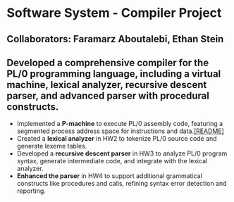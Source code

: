 # Software System - Compiler Project

## Collaborators: Faramarz Aboutalebi, Ethan Stein


## Developed a comprehensive compiler for the PL/0 programming language, including a virtual machine, lexical analyzer, recursive descent parser, and advanced parser with procedural constructs.
- Implemented a **P-machine** to execute PL/0 assembly code, featuring a segmented process address space for instructions and data.[[README]]([url](https://github.com/FaramarzAboutalebi/Compiler/tree/main/HW1#readme))
- Created a **lexical analyzer** in HW2 to tokenize PL/0 source code and generate lexeme tables.
- Developed a **recursive descent parser** in HW3 to analyze PL/0 program syntax, generate intermediate code, and integrate with the lexical analyzer.
- **Enhanced the parser** in HW4 to support additional grammatical constructs like procedures and calls, refining syntax error detection and reporting.
